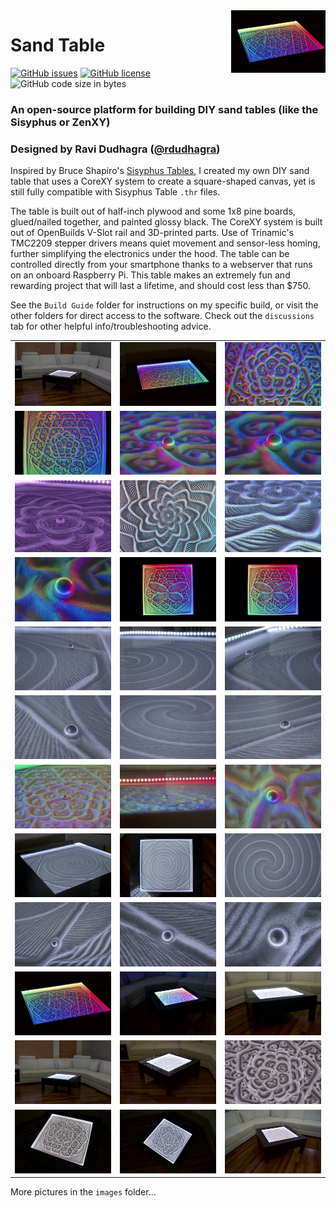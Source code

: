<img align="right" src="images/thumbnails/DSC00609_thumb.jpeg" width="30%">

# Sand Table
[![GitHub issues](https://img.shields.io/github/issues/rdudhagra/Sand-Table)](https://github.com/rdudhagra/Sand-Table/issues) [![GitHub license](https://img.shields.io/github/license/rdudhagra/Sand-Table)](https://github.com/rdudhagra/Sand-Table/blob/master/LICENSE) ![GitHub code size in bytes](https://img.shields.io/github/languages/code-size/rdudhagra/Sand-Table)

### An open-source platform for building DIY sand tables (like the Sisyphus or ZenXY)
### Designed by Ravi Dudhagra ([@rdudhagra](https://github.com/rdudhagra))

Inspired by Bruce Shapiro's [Sisyphus Tables](https://sisyphus-industries.com/), I created my own DIY sand table that uses a CoreXY system to create a square-shaped canvas, yet is still fully compatible with Sisyphus Table `.thr` files. 

The table is built out of half-inch plywood and some 1x8 pine boards, glued/nailed together, and painted glossy black. The CoreXY system is built out of OpenBuilds V-Slot rail and 3D-printed parts. Use of Trinamic's TMC2209 stepper drivers means quiet movement and sensor-less homing, further simplifying the electronics under the hood. The table can be controlled directly from your smartphone thanks to a webserver that runs on an onboard Raspberry Pi. This table makes an extremely fun and rewarding project that will last a lifetime, and should cost less than $750.

See the `Build Guide` folder for instructions on my specific build, or visit the other folders for direct access to the software. Check out the `discussions` tab for other helpful info/troubleshooting advice.

| | | |
| :---: | :---: | :---: |
| ![](images/thumbnails/DSC00627_thumb.jpeg) | ![](images/thumbnails/DSC00630_thumb.jpeg) | ![](images/thumbnails/DSC00632_thumb.jpeg) |
| ![](images/thumbnails/DSC00633_thumb.jpeg) | ![](images/thumbnails/DSC00634_thumb.jpeg) | ![](images/thumbnails/DSC00635_thumb.jpeg) |
| ![](images/thumbnails/2021-02-01-18-35-55_thumb.jpeg) | ![](images/thumbnails/2021-02-01-18-36-58_thumb.jpeg) | ![](images/thumbnails/2021-02-01-18-37-32_thumb.jpeg) |
| ![](images/thumbnails/DSC00638_thumb.jpeg) | ![](images/thumbnails/DSC00639_thumb.jpeg) | ![](images/thumbnails/DSC00641_thumb.jpeg) |
| ![](images/thumbnails/DSC00591_thumb.jpeg) | ![](images/thumbnails/DSC00592_thumb.jpeg) | ![](images/thumbnails/DSC00594_thumb.jpeg) |
| ![](images/thumbnails/DSC00585_thumb.jpeg) | ![](images/thumbnails/DSC00587_thumb.jpeg) | ![](images/thumbnails/DSC00588_thumb.jpeg) |
| ![](images/thumbnails/DSC00606_thumb.jpeg) | ![](images/thumbnails/DSC00607_thumb.jpeg) | ![](images/thumbnails/DSC00608_thumb.jpeg) |
| ![](images/thumbnails/DSC00596_thumb.jpeg) | ![](images/thumbnails/DSC00597_thumb.jpeg) | ![](images/thumbnails/DSC00598_thumb.jpeg) |
| ![](images/thumbnails/DSC00599_thumb.jpeg) | ![](images/thumbnails/DSC00602_thumb.jpeg) | ![](images/thumbnails/DSC00603_thumb.jpeg) |
| ![](images/thumbnails/DSC00609_thumb.jpeg) | ![](images/thumbnails/DSC00611_thumb.jpeg) | ![](images/thumbnails/DSC00613_thumb.jpeg) |
| ![](images/thumbnails/DSC00614_thumb.jpeg) | ![](images/thumbnails/DSC00616_thumb.jpeg) | ![](images/thumbnails/DSC00617_thumb.jpeg) |
| ![](images/thumbnails/DSC00618_thumb.jpeg) | ![](images/thumbnails/DSC00620_thumb.jpeg) | ![](images/thumbnails/DSC00625_thumb.jpeg) |

More pictures in the `images` folder...